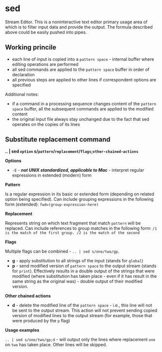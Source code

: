 # sed

Stream Editor. This is a noninteractive text editor primary usage area of which is to filter input data and provide the output. The formula described above could be easily pushed into pipes.

## Working princile

* each line of input is copied into a `pattern space` - internal buffer where editing operations are performed
* all sed commands are applied to the `pattern space` buffer in order of declaration
* all previous steps are applied to other lines if correspondent options are specified

Additional notes:

* if a command in a processing sequence changes content of the `pattern space` buffer, all the subsequent commands are applied to the modified content
* the original input file always stay unchanged due to the fact that sed operates on the copies of its lines

## Substitute replacement command

**.. | sed `option` s/`pattern`/`replacement`/`flags`;`other-chained-actions`**

**Options**

* `-E` - ***not UNIX standardized, applicable to Mac*** - interpret regular expressions in extended (modern) form

**Pattern**

Is a regular expression in its basic or extended form (depending on related option being specified). Can include grouping expressions in the following form (extended): `fwd=(group-expression-here)`

**Replacement**

Represents string on which text fragment that match `pattern` will be replaced. Can include references to group matches in the following form: `/1 is the match of the first group. /2 is the match of the second`

**Flags**

Multiple flags can be combined - `.. | sed s/one/two/gp`.

* **g** - apply substitution to all strings of the input (stands for `global`)
* **p** - send modified version of `pattern space` to the output stream (stands for `print`). Effectively results in a double output of the strings that were modified (where substitution has taken place - even if it has result in the same string as the original was) - double output of their modified version.

**Other chained actions**

* **d** - delete the modified line of the `pattern space` - i.e., this line will not be sent to the output stream. This action will not prevent sending copied version of modified lines to the output stream (for example, those that were produced by the `p` flag)

**Usage examples**

`.. | sed s/one/two/gp;d` - will output only the lines where replacement `one` on `two` has taken place. Other lines will be skipped.
